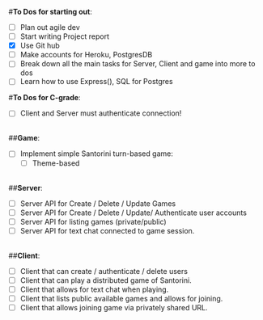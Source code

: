 #**To Dos for starting out**:
- [ ] Plan out agile dev
- [ ] Start writing Project report
- [X] Use Git hub
- [ ] Make accounts for Heroku, PostgresDB
- [ ] Break down all the main tasks for Server, Client and game into more to dos
- [ ] Learn how to use Express(), SQL for Postgres

#**To Dos for C-grade**:
- [ ] Client and Server must authenticate connection!

<br>##**Game**:
  - [ ] Implement simple Santorini turn-based game:
    - [ ] Theme-based

<br>##**Server**:
  - [ ] Server API for Create / Delete / Update Games
  - [ ] Server API for Create / Delete / Update/ Authenticate user accounts
  - [ ] Server API for listing games  (private/public)
  - [ ] Server API for text chat connected to game session.
  
<br>##**Client**:
  - [ ] Client that can create / authenticate / delete users
  - [ ] Client that can play a distributed game of Santorini.
  - [ ] Client that allows for text chat when playing.
  - [ ] Client that lists public available games and allows for joining.
  - [ ] Client that allows joining game via privately shared URL.
